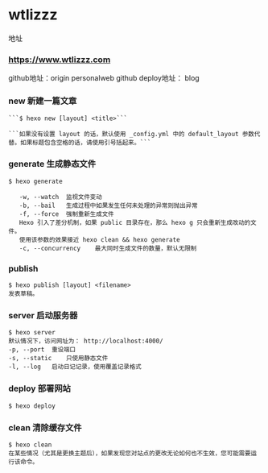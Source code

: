# wtlizzz

地址
### https://www.wtlizzz.com
github地址：origin  personalweb
github deploy地址： blog

### new 新建一篇文章

    ```$ hexo new [layout] <title>```
    
    ```如果没有设置 layout 的话，默认使用 _config.yml 中的 default_layout 参数代替。如果标题包含空格的话，请使用引号括起来。```


### generate 生成静态文件

```$ hexo generate```

```-d, --deploy	文件生成后立即部署网站
   -w, --watch	监视文件变动
   -b, --bail	生成过程中如果发生任何未处理的异常则抛出异常
   -f, --force	强制重新生成文件
   Hexo 引入了差分机制，如果 public 目录存在，那么 hexo g 只会重新生成改动的文件。
   使用该参数的效果接近 hexo clean && hexo generate
   -c, --concurrency	最大同时生成文件的数量，默认无限制
```   
   
### publish
   
   ```
   $ hexo publish [layout] <filename>
   发表草稿。
   ```
### server   启动服务器
```angular2
$ hexo server
默认情况下，访问网址为： http://localhost:4000/
-p, --port	重设端口
-s, --static	只使用静态文件
-l, --log	启动日记记录，使用覆盖记录格式
```
 
### deploy  部署网站
```angular2
$ hexo deploy
```
   
### clean    清除缓存文件
```
$ hexo clean
在某些情况（尤其是更换主题后），如果发现您对站点的更改无论如何也不生效，您可能需要运行该命令。
```

